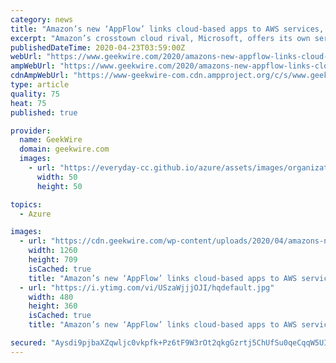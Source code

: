 ```yaml
---
category: news
title: "Amazon’s new ‘AppFlow’ links cloud-based apps to AWS services, automating data flows"
excerpt: "Amazon’s crosstown cloud rival, Microsoft, offers its own service called Azure Logic Apps that offers similar capabilities. Amazon also offers an existing data integration service called EventBridge, geared toward developers. AppFlow, in contrast, offers a point-and-click interface that can be used by people such as business intelligence ..."
publishedDateTime: 2020-04-23T03:59:00Z
webUrl: "https://www.geekwire.com/2020/amazons-new-appflow-links-cloud-based-apps-aws-services-automating-data-flows/"
ampWebUrl: "https://www.geekwire.com/2020/amazons-new-appflow-links-cloud-based-apps-aws-services-automating-data-flows/amp/"
cdnAmpWebUrl: "https://www-geekwire-com.cdn.ampproject.org/c/s/www.geekwire.com/2020/amazons-new-appflow-links-cloud-based-apps-aws-services-automating-data-flows/amp/"
type: article
quality: 75
heat: 75
published: true

provider:
  name: GeekWire
  domain: geekwire.com
  images:
    - url: "https://everyday-cc.github.io/azure/assets/images/organizations/geekwire.com-50x50.jpg"
      width: 50
      height: 50

topics:
  - Azure

images:
  - url: "https://cdn.geekwire.com/wp-content/uploads/2020/04/amazons-new-appflow-links-cloud-1260x709.jpg"
    width: 1260
    height: 709
    isCached: true
    title: "Amazon’s new ‘AppFlow’ links cloud-based apps to AWS services, automating data flows"
  - url: "https://i.ytimg.com/vi/USzaWjjjOJI/hqdefault.jpg"
    width: 480
    height: 360
    isCached: true
    title: "Amazon’s new ‘AppFlow’ links cloud-based apps to AWS services, automating data flows"

secured: "Aysdi9pjbaXZqwljc0vkpfk+Pz6tF9W3rOt2qkgGzrtj5ChUfSu0qeCqqW5UIY2W9eDGR2wOejpQXAfP9IQKwGWnLQ2Z6Kfe0PB4jhj9ziDbtm+t0r35ouYK9U/JQR/27iW8qtYjgEMrii4bIW9Z0dVj5xZoqY/7aJsvmGXZoaS5s9VWrOKHJqUmldYGqIENkwPI3rSMn6WN18Pun8X1Mq0YOHQCdJ65WBfCciSmidD5oumX86ZXQ7tf0e61vPY1rmlkjuK7zwbOtMlr6+dtJN3eftONxjI/SMzQSp9WD9yj9y6MlVl1AYYUkXUahC2J;+k6STA+gZInmXFLKgi9okA=="
---
```


